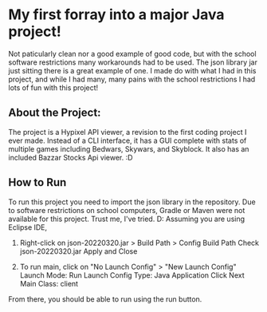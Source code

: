 # My first forray into a major Java project! 
Not paticularly clean nor a good example of good code, but with the school software restrictions many workarounds had to be used. The json library jar just sitting there is a great example of one. I made do with what I had in this project, and while I had many, many pains with the school restrictions I had lots of fun with this project! 

## About the Project:
The project is a Hypixel API viewer, a revision to the first coding project I ever made. Instead of a CLI interface, it has a GUI complete with stats of multiple games including Bedwars, Skywars, and Skyblock. It also has an included Bazzar Stocks Api viewer. :D

## How to Run
To run this project you need to import the json library in the repository. Due to software restrictions on school computers, Gradle or Maven were not available for this project. Trust me, I've tried. D:
Assuming you are using Eclipse IDE,

1. Right-click on json-20220320.jar > Build Path > Config Build Path
	Check json-20220320.jar
	Apply and Close

2. To run main, click on "No Launch Config" > "New Launch Config"
	Launch Mode: Run
	Launch Config Type: Java Application
	Click Next
	Main Class: client

From there, you should be able to run using the run button.
